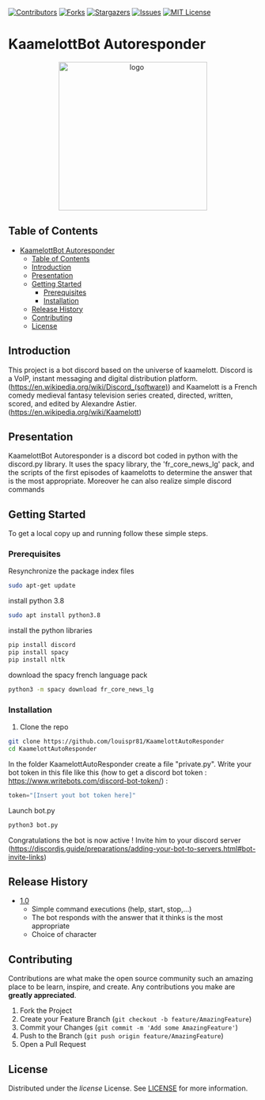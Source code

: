 <!--
*** https://www.markdownguide.org/basic-syntax/#reference-style-links
-->
[![Contributors][contributors-shield]][contributors-url]
[![Forks][forks-shield]][forks-url]
[![Stargazers][stars-shield]][stars-url]
[![Issues][issues-shield]][issues-url]
[![MIT License][license-shield]][license-url]

# KaamelottBot Autoresponder

<p align="center">
 
  <!-- logo of the project here -->
  <img height="300" src="https://i.imgflip.com/3rc97h.png" alt="logo"/>  
</p>

<!-- TABLE OF CONTENTS -->
## Table of Contents

- [KaamelottBot Autoresponder](#kaamelottbot-autoresponder)
  - [Table of Contents](#table-of-contents)
  - [Introduction](#introduction)
  - [Presentation](#presentation)
  - [Getting Started](#getting-started)
    - [Prerequisites](#prerequisites)
    - [Installation](#installation)
  - [Release History](#release-history)
  - [Contributing](#contributing)
  - [License](#license)

<!-- Introduction -->
## Introduction
This project is a bot discord based on the universe of kaamelott.
Discord is a VoIP, instant messaging and digital distribution platform. (https://en.wikipedia.org/wiki/Discord_(software)) and Kaamelott is a French comedy medieval fantasy television series created, directed, written, scored, and edited by Alexandre Astier. (https://en.wikipedia.org/wiki/Kaamelott)

## Presentation

KaamelottBot Autoresponder is a discord bot coded in python with the discord.py library. It uses the spacy library, the 'fr_core_news_lg' pack, and the scripts of the first episodes of kaamelotts to determine the answer that is the most appropriate. Moreover he can also realize simple discord commands

<!-- GETTING STARTED -->
## Getting Started

To get a local copy up and running follow these simple steps.

### Prerequisites

Resynchronize the package index files 
```sh
sudo apt-get update
```
install python 3.8

```sh
sudo apt install python3.8
```
install the python libraries

```sh
pip install discord
pip install spacy
pip install nltk
```

download the spacy french language pack
```sh
python3 -m spacy download fr_core_news_lg
```

### Installation

1. Clone the repo
```sh
git clone https://github.com/louispr81/KaamelottAutoResponder
cd KaamelottAutoResponder
```
In the folder KaamelottAutoResponder create a file "private.py". Write your bot token in this file like this (how to get a discord bot token : https://www.writebots.com/discord-bot-token/) :
```python
token="[Insert yout bot token here]"
```

Launch bot.py
```sh
python3 bot.py
```
Congratulations the bot is now active !
Invite him to your discord server (https://discordjs.guide/preparations/adding-your-bot-to-servers.html#bot-invite-links)

<!-- RELEASE HISTORY--> 
## Release History 

* <a href="https://github.com/louispr81/KaamelottAutoResponder/releases/tag/1.0">1.0</a>
    * Simple command executions (help, start, stop,...)
    * The bot responds with the answer that it thinks is the most appropriate
    * Choice of character 


<!-- CONTRIBUTING -->
## Contributing

Contributions are what make the open source community such an amazing place to be learn, 
inspire, and create. Any contributions you make are **greatly appreciated**.

1. Fork the Project
2. Create your Feature Branch (`git checkout -b feature/AmazingFeature`)
3. Commit your Changes (`git commit -m 'Add some AmazingFeature'`)
4. Push to the Branch (`git push origin feature/AmazingFeature`)
5. Open a Pull Request

<!-- LICENSE -->
## License

Distributed under the *license* License. See [LICENSE][license-url] for more information.

<!-- MARKDOWN LINKS & IMAGES -->

[contributors-shield]: https://img.shields.io/github/contributors/louispr81/KaamelottAutoResponder.svg?style=flat-square
[contributors-url]: https://github.com/louispr81/KaamelottAutoResponder/graphs/contributors

[forks-shield]: https://img.shields.io/github/forks/louispr81/KaamelottAutoResponder.svg?style=flat-square
[forks-url]: https://github.com/louispr81/KaamelottAutoResponder/network/members

[stars-shield]: https://img.shields.io/github/stars/louispr81/KaamelottAutoResponder.svg?style=flat-square
[stars-url]: https://github.com/louispr81/KaamelottAutoResponder/stargazers

[issues-shield]: https://img.shields.io/github/issues/louispr81/KaamelottAutoResponder.svg?style=flat-square
[issues-url]: https://github.com/louispr81/KaamelottAutoResponder/issues

[license-shield]: https://img.shields.io/github/license/louispr81/KaamelottAutoResponder
[license-url]: https://github.com/louispr81/KaamelottAutoResponder/blob/add-license-1/LICENSE

[cpp-ver-shield]: https://img.shields.io/badge/C%2B%2B-11-blue.svg
[cpp-ver]: https://en.wikipedia.org/wiki/C%2B%2B11

[build-status-shield]: https://github.com/louispr81/KaamelottAutoResponder/workflows/CI/badge.svg
[build-status]: https://github.com/louispr81/KaamelottAutoResponder/actions

[version-shield]: https://img.shields.io/badge/version-0.0-blue.svg?cacheSeconds=2592000
